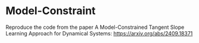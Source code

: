 # Model-Constraint 
Reproduce the code from the paper A Model-Constrained Tangent Slope Learning Approach for Dynamical Systems: https://arxiv.org/abs/2409.18371
